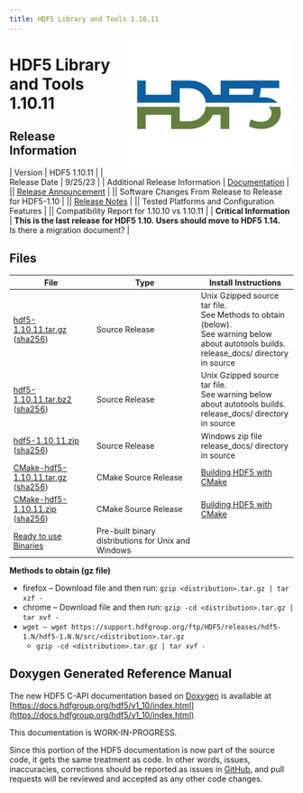 ```yaml
---
title: HDF5 Library and Tools 1.10.11
---
```


<img alt="HDF5 Logo" align=right width=300 src="/assets/img/hdf5.jpeg">

# HDF5 Library and Tools 1.10.11

## Release Information


| Version | HDF5 1.10.11 |
| Release Date |  9/25/23 |
| Additional Release Information | [Documentation](https://docs.hdfgroup.org/hdf5/v1_10/index.html) | 
|| [Release Announcement](https://www.hdfgroup.org/2023/09/release-of-hdf5-1-10-11-library-and-tools-newsletter-198/) | 
|| Software Changes From Release to Release for HDF5-1.10  |
|| [Release Notes](https://raw.githubusercontent.com/HDFGroup/hdf5/hdf5_1_10_11/release_docs/RELEASE.txt) | 
|| Tested Platforms and Configuration Features |
|| Compatibility Report for 1.10.10 vs 1.10.11 | 
| **Critical Information** | **This is the last release for HDF5 1.10. Users should move to HDF5 1.14.** <br> Is there a migration document? | 
   
## Files 

| File | Type | Install Instructions |
| ---- | ---- | ---- |
| [hdf5-1.10.11.tar.gz](https://hdf-wordpress-1.s3.amazonaws.com/wp-content/uploads/manual/HDF5/HDF5_1.10.11/src/hdf5-1.10.11.tar.gz) <br>([sha256](https://hdf-wordpress-1.s3.amazonaws.com/wp-content/uploads/manual/HDF5/HDF5_1.10.11/src/hdf5-1.10.11.tar.gz.sha256)) | Source Release | Unix Gzipped source tar file. <br>See Methods to obtain (below).<br>See warning below about autotools builds. <br> release_docs/ directory in source |
| [hdf5-1.10.11.tar.bz2](https://hdf-wordpress-1.s3.amazonaws.com/wp-content/uploads/manual/HDF5/HDF5_1.10.11/src/hdf5-1.10.11.tar.bz2.sha256) <br> ([sha256](https://hdf-wordpress-1.s3.amazonaws.com/wp-content/uploads/manual/HDF5/HDF5_1.10.11/src/hdf5-1.10.11.tar.bz2.sha256)) |  Source Release | Unix Gzipped source tar file. <br>See warning below about autotools builds. <br> release_docs/ directory in source |
| [hdf5-1.10.11.zip](https://hdf-wordpress-1.s3.amazonaws.com/wp-content/uploads/manual/HDF5/HDF5_1.10.11/src/hdf5-1.10.11.zip) <br> ([sha256](https://hdf-wordpress-1.s3.amazonaws.com/wp-content/uploads/manual/HDF5/HDF5_1.10.11/src/hdf5-1.10.11.zip.sha256)) |  Source Release | Windows zip file <br> release_docs/ directory in source |
| [CMake-hdf5-1.10.11.tar.gz](https://hdf-wordpress-1.s3.amazonaws.com/wp-content/uploads/manual/HDF5/HDF5_1.10.11/src/CMake-hdf5-1.10.11.tar.gz) <br> ([sha256](https://hdf-wordpress-1.s3.amazonaws.com/wp-content/uploads/manual/HDF5/HDF5_1.10.11/src/CMake-hdf5-1.10.11.tar.gz.sha256)) | CMake Source Release | [Building HDF5 with CMake](https://raw.githubusercontent.com/HDFGroup/hdf5/hdf5_1.10.11/release_docs/INSTALL_CMake.txt) |
| [CMake-hdf5-1.10.11.zip](https://hdf-wordpress-1.s3.amazonaws.com/wp-content/uploads/manual/HDF5/HDF5_1.10.11/src/CMake-hdf5-1.10.11.zip) <br> ([sha256](https://hdf-wordpress-1.s3.amazonaws.com/wp-content/uploads/manual/HDF5/HDF5_1.10.11/src/CMake-hdf5-1.10.11.zip.sha256)) | CMake Source Release | [Building HDF5 with CMake](https://raw.githubusercontent.com/HDFGroup/hdf5/hdf5_1.10.11/release_docs/INSTALL_CMake.txt) |  |
| [Ready to use Binaries](https://support.hdfgroup.org/ftp/HDF5/releases/hdf5-1.12/hdf5-1.10.11/bin/) | Pre-built binary distributions for Unix and Windows ||

**Methods to obtain  (gz file)**
* firefox – Download file and then run:  `gzip <distribution>.tar.gz | tar xzf -`
* chrome –  Download file and then run:  `gzip -cd <distribution>.tar.gz | tar xvf -`
* `wget – wget https://support.hdfgroup.org/ftp/HDF5/releases/hdf5-1.N/hdf5-1.N.N/src/<distribution>.tar.gz`
  * `gzip -cd <distribution>.tar.gz | tar xvf -`

## Doxygen Generated Reference Manual         

The new HDF5 C-API documentation based on [Doxygen](https://www.doxygen.nl/index.html) is available at
      [https://docs.hdfgroup.org/hdf5/v1_10/index.html](https://docs.hdfgroup.org/hdf5/v1_10/index.html)

This documentation is WORK-IN-PROGRESS. 

Since this portion of the HDF5 documentation is now part of the source code, it gets the same treatment as code. In other words, issues, inaccuracies, corrections should be reported as issues in [GitHub](https://github.com/HDFGroup/hdf5/issues), and pull requests will be reviewed and accepted as any other code changes.
